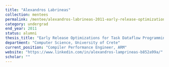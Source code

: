 ```yaml
---
title: "Alexandros Labrineas"
collection: mentees
permalink: /mentee/alexandros-labrineas-2011-early-release-optimizations-for-task-dataflow-programming-models-computer-science-university-of-crete-ug
category: undergrad
end_year: 2011
status: alumni
thesis_title: "Early Release Optimizations for Task Dataflow Programming Models"
department: "Computer Science, University of Crete"
current_position: "Compiler Performance Engineer, ARM"
website: "https://www.linkedin.com/in/alexandros-lamprineas-b852a99a/"
scholar: ""
---
```

